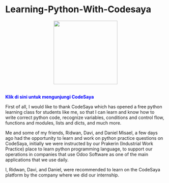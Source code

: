 # Learning-Python-With-Codesaya

<div align="center">
  <img src="https://media3.giphy.com/media/coxQHKASG60HrHtvkt/giphy.gif?cid=6c09b9527in04eu6z2e7th06odvjotl10dovbjv5g6pytfki&ep=v1_gifs_search&rid=giphy.gif&ct=g"  height="200" ">
  

</div>
<br>

<a style="text-decoration: none; color: blue; text-align:center;" href="https://codesaya.com/"><b>Klik di sini untuk mengunjungi CodeSaya</b></a>

First of all, I would like to thank CodeSaya which has opened a free python learning class for students like me, so that I can learn and know how to write correct python code, recognize variables, conditions and control flow, functions and modules, lists and dicts, and much more.

Me and some of my friends, Ridwan, Davi, and Daniel Misael,
a few days ago had the opportunity to learn and work on python practice questions on CodeSaya, initially we were instructed by our Prakerin (Industrial Work Practice) place to learn python programming language, to support our operations in companies that use Odoo Software as one of the main applications that we use daily.

I, Ridwan, Davi, and Daniel, were recommended to learn on the CodeSaya platform by the company where we did our internship.
